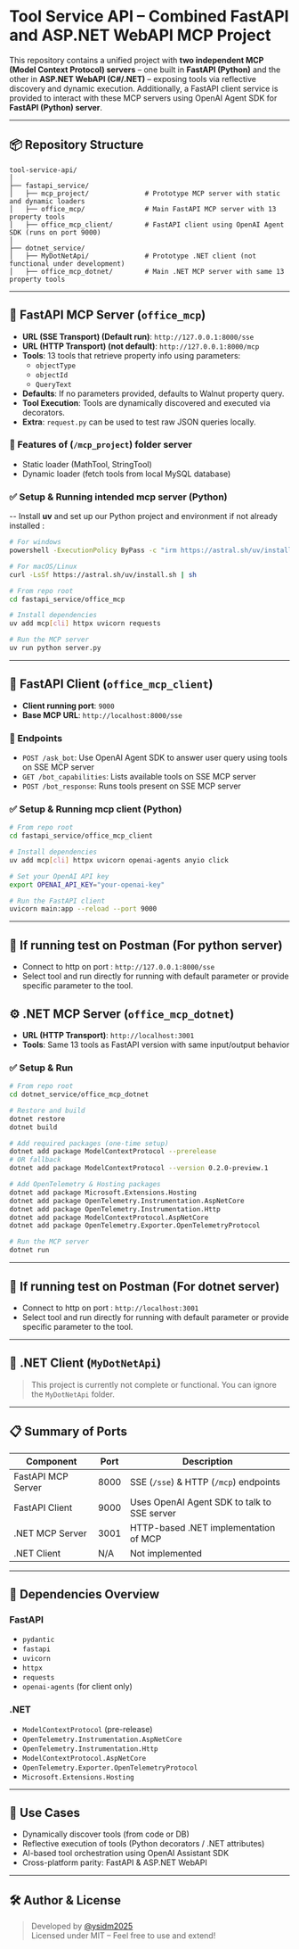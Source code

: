 # Tool Service API – Combined FastAPI and ASP.NET WebAPI MCP Project

This repository contains a unified project with **two independent MCP (Model Context Protocol) servers** – one built in **FastAPI (Python)** and the other in **ASP.NET WebAPI (C#/.NET)** – exposing tools via reflective discovery and dynamic execution. Additionally, a FastAPI client service is provided to interact with these MCP servers using OpenAI Agent SDK for **FastAPI (Python) server**.

---

## 📦 Repository Structure

```
tool-service-api/
│
├── fastapi_service/
│   ├── mcp_project/              # Prototype MCP server with static and dynamic loaders
│   ├── office_mcp/               # Main FastAPI MCP server with 13 property tools
│   ├── office_mcp_client/        # FastAPI client using OpenAI Agent SDK (runs on port 9000)
│
├── dotnet_service/
│   ├── MyDotNetApi/              # Prototype .NET client (not functional under development)
│   ├── office_mcp_dotnet/        # Main .NET MCP server with same 13 property tools
```

---

## 🚀 FastAPI MCP Server (`office_mcp`)

- **URL (SSE Transport) (Default run)**: `http://127.0.0.1:8000/sse`
- **URL (HTTP Transport) (not default)**: `http://127.0.0.1:8000/mcp`
- **Tools**: 13 tools that retrieve property info using parameters:
  - `objectType`
  - `objectId`
  - `QueryText`
- **Defaults**: If no parameters provided, defaults to Walnut property query.
- **Tool Execution**: Tools are dynamically discovered and executed via decorators.
- **Extra**: `request.py` can be used to test raw JSON queries locally.

### 🧠 Features of (`/mcp_project`) folder server

- Static loader (MathTool, StringTool)
- Dynamic loader (fetch tools from local MySQL database)

### ✅ Setup & Running intended mcp server (Python)

-- Install **uv** and set up our Python project and environment if not already installed :

```bash
# For windows
powershell -ExecutionPolicy ByPass -c "irm https://astral.sh/uv/install.ps1 | iex"

# For macOS/Linux
curl -LsSf https://astral.sh/uv/install.sh | sh
```

```bash
# From repo root
cd fastapi_service/office_mcp

# Install dependencies
uv add mcp[cli] httpx uvicorn requests

# Run the MCP server
uv run python server.py
```

---

## 🧠 FastAPI Client (`office_mcp_client`)

- **Client running port**: `9000`
- **Base MCP URL**: `http://localhost:8000/sse`

### 🔌 Endpoints

- `POST /ask_bot`: Use OpenAI Agent SDK to answer user query using tools on SSE MCP server
- `GET /bot_capabilities`: Lists available tools on SSE MCP server
- `POST /bot_response`: Runs tools present on SSE MCP server

### ✅ Setup & Running mcp client (Python)

```bash
# From repo root
cd fastapi_service/office_mcp_client

# Install dependencies
uv add mcp[cli] httpx uvicorn openai-agents anyio click

# Set your OpenAI API key
export OPENAI_API_KEY="your-openai-key"

# Run the FastAPI client
uvicorn main:app --reload --port 9000
```

---

## 🧠 If running test on Postman (For python server)

- Connect to http on port : `http://127.0.0.1:8000/sse`
- Select tool and run directly for running with default parameter or provide specific parameter to the tool.

## ⚙️ .NET MCP Server (`office_mcp_dotnet`)

- **URL (HTTP Transport)**: `http://localhost:3001`
- **Tools**: Same 13 tools as FastAPI version with same input/output behavior

### ✅ Setup & Run

```bash
# From repo root
cd dotnet_service/office_mcp_dotnet

# Restore and build
dotnet restore
dotnet build

# Add required packages (one-time setup)
dotnet add package ModelContextProtocol --prerelease
# OR fallback
dotnet add package ModelContextProtocol --version 0.2.0-preview.1

# Add OpenTelemetry & Hosting packages
dotnet add package Microsoft.Extensions.Hosting
dotnet add package OpenTelemetry.Instrumentation.AspNetCore
dotnet add package OpenTelemetry.Instrumentation.Http
dotnet add package ModelContextProtocol.AspNetCore
dotnet add package OpenTelemetry.Exporter.OpenTelemetryProtocol

# Run the MCP server
dotnet run
```

---

## 🧠 If running test on Postman (For dotnet server)

- Connect to http on port : `http://localhost:3001`
- Select tool and run directly for running with default parameter or provide specific parameter to the tool.

---

## 🚫 .NET Client (`MyDotNetApi`)

> This project is currently not complete or functional. You can ignore the `MyDotNetApi` folder.

---

## 📋 Summary of Ports

| Component          | Port | Description                                 |
| ------------------ | ---- | ------------------------------------------- |
| FastAPI MCP Server | 8000 | SSE (`/sse`) & HTTP (`/mcp`) endpoints      |
| FastAPI Client     | 9000 | Uses OpenAI Agent SDK to talk to SSE server |
| .NET MCP Server    | 3001 | HTTP-based .NET implementation of MCP       |
| .NET Client        | N/A  | Not implemented                             |

---

## 🧰 Dependencies Overview

### FastAPI

- `pydantic`
- `fastapi`
- `uvicorn`
- `httpx`
- `requests`
- `openai-agents` (for client only)

### .NET

- `ModelContextProtocol` (pre-release)
- `OpenTelemetry.Instrumentation.AspNetCore`
- `OpenTelemetry.Instrumentation.Http`
- `ModelContextProtocol.AspNetCore`
- `OpenTelemetry.Exporter.OpenTelemetryProtocol`
- `Microsoft.Extensions.Hosting`

---

## 🤖 Use Cases

- Dynamically discover tools (from code or DB)
- Reflective execution of tools (Python decorators / .NET attributes)
- AI-based tool orchestration using OpenAI Assistant SDK
- Cross-platform parity: FastAPI & ASP.NET WebAPI

---

## 🛠️ Author & License

> Developed by [@ysidm2025](https://github.com/ysidm2025)  
> Licensed under MIT – Feel free to use and extend!
